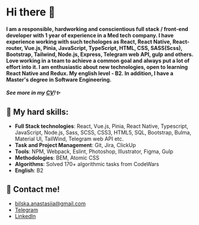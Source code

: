 # Hi there 👋

#### I am a responsible, hardworking and conscientious full stack / front-end developer with 1 year of experience in a Med tech company. I have experience working with such techologes as React, React Native, React-router, Vue.js, Pinia, JavaScript, TypeScript, HTML, CSS, SASS(Scss), Bootstrap, Tailwind, Node.js, Express, Telegram web API, gulp and others. Love working in a team to achieve a common goal and always put a lot of effort into it. I am enthusiastic about new technologies, open to learning React Native and Redux. My english level - B2. In addition, I have a Master's degree in Software Engineering. 

***See more in my [CV](https://drive.google.com/file/d/18As_CiyQnDvwTb-LjSMX4zwuDj3BgCOW/view?usp=sharing)!✨***

## :gem: My hard skills:
- **Full Stack technologies**: React, Vue.js, Pinia, React Native, Typescript, JavaScript, Node.js, Sass, SCSS, CSS3, HTML5, SQL, Bootstrap, Bulma, Material UI, TailWind, Telegram web API etc.
- **Task and Project Management**: Git, Jira, ClickUp
- **Tools**: NPM, Webpack, Eslint, Photoshop, Illustrator, Figma, Gulp
- **Methodologies**: BEM, Atomic CSS
- **Algorithms**: Solved 170+ algorithmic tasks from CodeWars
- **English**: B2

## :incoming_envelope: Contact me!
- bilska.anastasiia@gmail.com
- [Telegram](https://t.me/AnastasiiaBilska)
- [LinkedIn](https://www.linkedin.com/in/anastasiia-bilska-08214a225/)

<!--
**anastasiia-bilska/anastasiia-bilska** is a ✨ _special_ ✨ repository because its `README.md` (this file) appears on your GitHub profile.

Here are some ideas to get you started:

- 🔭 I’m currently working on ...
- 🌱 I’m currently learning ...
- 👯 I’m looking to collaborate on ...
- 🤔 I’m looking for help with ...
- 💬 Ask me about ...
- 📫 How to reach me: ...
- 😄 Pronouns: ...
- ⚡ Fun fact: ...
-->
